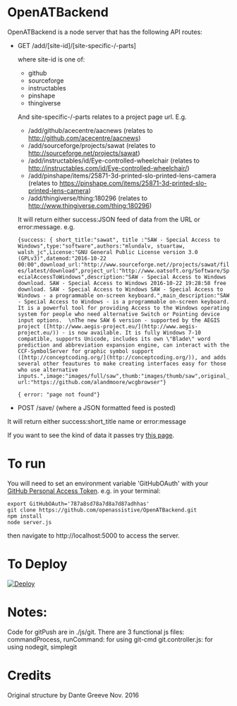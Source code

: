 OpenATBackend
================

OpenATBackend is a node server that has the following API routes:

* GET /add/[site-id]/[site-specific-/-parts]

	where site-id is one of:
 
	* github
	* sourceforge
	* instructables
	* pinshape
	* thingiverse
 
	And site-specific-/-parts relates to a project page url. E.g.

	* /add/github/acecentre/aacnews (relates to http://github.com/acecentre/aacnews) 
	* /add/sourceforge/projects/sawat (relates to http://sourceforge.net/projects/sawat)
	* /add/instructables/id/Eye-controlled-wheelchair  (relates to http://instructables.com/id/Eye-controlled-wheelchair/)
	* /add/pinshape/items/25871-3d-printed-slo-printed-lens-camera (relates to https://pinshape.com/items/25871-3d-printed-slo-printed-lens-camera)
	* /add/thingiverse/thing:180296 (relates to http://www.thingiverse.com/thing:180296)


	It will return either success:JSON feed of data from the URL or error:message. e.g.

	`{success: { short_title:"sawat", title :"SAW - Special Access to Windows",type:"software",authors:"mlundalv, stuartaw, walsh_jc",License:"GNU General Public License version 3.0 (GPLv3)",datemod:"2016-10-22 00:00",download_url:"http://www.sourceforge.net//projects/sawat/files/latest/download",project_url:"http://www.oatsoft.org/Software/SpecialAccessToWindows",description:"SAW - Special Access to Windows download. SAW - Special Access to Windows 2016-10-22 19:28:58 free download. SAW - Special Access to Windows SAW - Special Access to Windows - a programmable on-screen keyboard.",main_description:"SAW - Special Access to Windows - is a programmable on-screen keyboard. It is a powerful tool for providing Access to the Windows operating system for people who need alternative Switch or Pointing device input options.  \nThe new SAW 6 version - supported by the AEGIS project ([http://www.aegis-project.eu/](http://www.aegis-project.eu/)) - is now available. It is fully Windows 7-10 compatible, supports Unicode, includes its own \"Blade\" word prediction and abbreviation expansion engine, can interact with the CCF-SymbolServer for graphic symbol support ([http://conceptcoding.org/](http://conceptcoding.org/)), and adds several other feautures to make creating interfaces easy for those who use alternative inputs.",image:"images/full/saw",thumb:"images/thumb/saw",original_url:"https://github.com/alandmoore/wcgbrowser"}`

	`{ error: "page not found"}`

* POST /save/ (where a JSON formatted feed is posted)

It will return either success:short_title name or error:message

If you want to see the kind of data it passes try [this page](https://rawgit.com/willwade/3662333cd64a26e6337d128aa4ecf1b7/raw/fd696acfcef2359ecdca74c09b408f0afc3e2c06/test.html).

To run
======

You will need to set an environment variable 'GitHubOAuth' with your [GitHub Personal Access Token](https://github.com/settings/tokens). 
e.g. in your terminal:

	export GitHubOAuth='787a8sd78a7d8a7d87adhhas'
	git clone https://github.com/openassistive/OpenATBackend.git
	npm install
	node server.js 

then navigate to http://localhost:5000 to access the server. 


To Deploy
=========

[![Deploy](https://www.herokucdn.com/deploy/button.svg)](https://heroku.com/deploy)



Notes:
======

Code for gitPush are in ./js/git.
There are 3 functional js files:
    commandProcess, runCommand: for using git-cmd
    git.controller.js: for using nodegit, simplegit


Credits
====

Original structure by Dante Greeve Nov. 2016
